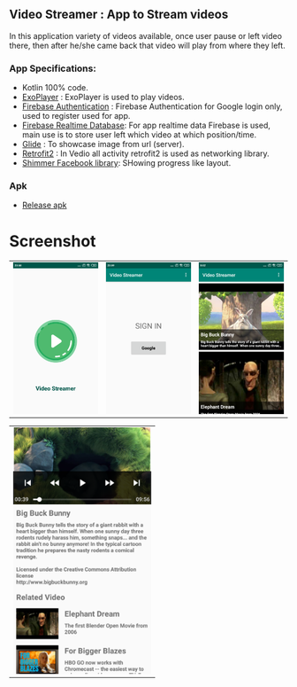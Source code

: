 Video Streamer : App to Stream videos
-----

In this application variety of videos available, once user pause or left video there, then after he/she came back that video will play from where they left.


### App Specifications: 

- Kotlin 100% code.
- [ExoPlayer](https://github.com/google/ExoPlayer) : ExoPlayer is used to play videos.
- [Firebase Authentication](https://firebase.google.com/docs/auth) : Firebase Authentication for Google login only, used to register used for app.
- [Firebase Realtime Database](https://firebase.google.com/docs/database): For app realtime data Firebase is used, main use is to store user left which video at which position/time.
- [Glide](https://github.com/bumptech/glide) : To showcase image from url (server).
- [Retrofit2](https://github.com/square/retrofit) : In Vedio all activity retrofit2 is used as networking library.
- [Shimmer Facebook library](https://github.com/facebook/shimmer-android): SHowing progress like layout.

### Apk

- [Release apk](APK/VideoStreamer.apk) 

Screenshot
=====

<table>
  <tr>
    <td>
      <img src="screenshot/splash_screen.png" width=250 />
    </td>
    <td>
      <img src="screenshot/login_screen.png" width=250 />
    </td>
    <td>
      <img src="screenshot/video_all_screen.png" width=250 />
    </td>
  </tr>
</table>

<table>
  <tr>
    <td>
      <img src="screenshot/video_player_screen.png" width=250 />
    </td>
    </tr>
</table>
